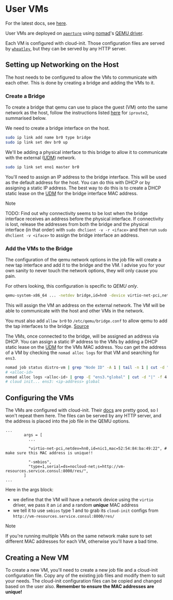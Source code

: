 # User VMs

For the latest docs, see [here](https://docs.redbrick.dcu.ie/services/user-vms/).

User VMs are deployed on [`aperture`](https://docs.redbrick.dcu.ie/hardware/aperture/) using [nomad](https://docs.redbrick.dcu.ie/services/nomad/)'s [QEMU driver](https://developer.hashicorp.com/nomad/docs/drivers/qemu).

Each VM is configured with cloud-init. Those configuration files are served by [`wheatley`](https://docs.redbrick.dcu.ie/hardware/aperture/wheatley/), but they can be served by any HTTP server.

## Setting up Networking on the Host

The host needs to be configured to allow the VMs to communicate with each other. This is done by creating a bridge and adding the VMs to it.

### Create a Bridge

To create a bridge that qemu can use to place the guest (VM) onto the same network as the host, follow the instructions listed [here](https://wiki.archlinux.org/title/Network_bridge#With_iproute2) for `iproute2`, summarised below.

We need to create a bridge interface on the host.

```bash
sudo ip link add name br0 type bridge
sudo ip link set dev br0 up
```

We'll be adding a physical interface to this bridge to allow it to communicate with the external ([UDM](https://docs.redbrick.dcu.ie/hardware/network/mordor/)) network.

```bash
sudo ip link set eno1 master br0
```

You'll need to assign an IP address to the bridge interface. This will be used as the default address for the host. You can do this with DHCP or by assigning a static IP address. The best way to do this is to create a DHCP static lease on the [UDM](https://docs.redbrick.dcu.ie/hardware/network/mordor/) for the bridge interface MAC address.

> [!NOTE]
> TODO: Find out why connectivity seems to be lost when the bridge interface receives an address before the physical interface.
> If connectivity is lost, release the addresses from both the bridge and the physical interface (in that order) with `sudo dhclient -v -r <iface>` and then run `sudo dhclient -v <iface>` to assign the bridge interface an address.

### Add the VMs to the Bridge

The configuration of the qemu network options in the job file will create a new tap interface and add it to the bridge and the VM. I advise you for your own sanity to never touch the network options, they will only cause you pain.

For others looking, this configuration is specific to *QEMU only*.

```bash
qemu-system-x86_64 ... -netdev bridge,id=hn0 -device virtio-net-pci,netdev=hn0,id=nic1
```

This will assign the VM an address on the external network. The VM will be able to communicate with the host and other VMs in the network.

You must also add `allow br0` to `/etc/qemu/bridge.conf` to allow qemu to add the tap interfaces to the bridge. [Source](https://wiki.qemu.org/Features/HelperNetworking)

The VMs, once connected to the bridge, will be assigned an address via DHCP. You can assign a static IP address to the VMs by adding a DHCP static lease on the [UDM](https://docs.redbrick.dcu.ie/hardware/network/mordor/) for the VMs MAC address. You can get the address of a VM by checking the `nomad alloc logs` for that VM and searching for `ens3`.

```bash
nomad job status distro-vm | grep "Node ID" -A 1 | tail -n 1 | cut -d " " -f 1
# <alloc-id>
nomad alloc logs <alloc-id> | grep -E "ens3.*global" | cut -d "|" -f 4 | xargs
# cloud init... ens3: <ip-address> global
```

## Configuring the VMs

The VMs are configured with cloud-init. Their [docs](https://cloudinit.readthedocs.io/en/latest/) are pretty good, so I won't repeat them here. The files can be served by any HTTP server, and the address is placed into the job file in the QEMU options.

```hcl title="Nomad"
...
        args = [
          ...

          "virtio-net-pci,netdev=hn0,id=nic1,mac=52:54:84:ba:49:22", # make sure this MAC address is unique!!

          "-smbios",
          "type=1,serial=ds=nocloud-net;s=http://vm-resources.service.consul:8000/res/",
        ]
...
```


Here in the args block:

- we define that the VM will have a network device using the `virtio` driver, we pass it an `id` and a random ***unique*** MAC address
- we tell it to use `smbios` type 1 and to grab its `cloud-init` configs from `http://vm-resources.service.consul:8000/res/`

> [!NOTE]
> If you're running multiple VMs on the same network make sure to set different MAC addresses for each VM, otherwise you'll have a bad time.

## Creating a New VM

To create a new VM, you'll need to create a new job file and a cloud-init configuration file. Copy any of the existing job files and modify them to suit your needs. The cloud-init configuration files can be copied and changed based on the user also. **Remember to ensure the MAC addresses are unique!**


